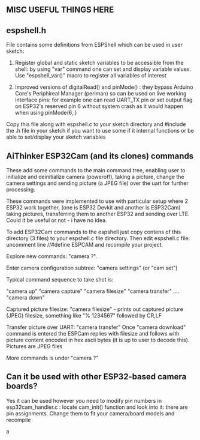 MISC USEFUL THINGS HERE
-----------------------




espshell.h
----------

File contains some definitions from ESPShell which can be used in user sketch:

1. Register global and static sketch variables to be accessible from 
   the shell: by using "var" command one can set and display variable values.
   Use "espshell_var()" macro to register all variables of interest


2. Improved versions of digitalRead() and pinMode() : they bypass Arduino Core's
   Periphireal Manager (periman) so can be used on live working interface pins:
   for example one can read UART_TX pin or set output flag on ESP32's reserved
   pin 6 without system crash as it would happen when using pinMode(6,.)

Copy this file along with espshell.c to your sketch directory and #include the
.h file in your sketch if you want to use some if it internal functions or be able
to set/display your sketch variables 
   


AiThinker ESP32Cam (and its clones) commands
--------------------------------------------

These add some commands to the main command tree, enabling user to initialize and
deinitialize camera (poweroff), taking a picture, change the camera settings and
sending picture (a JPEG file) over the uart for further processing.

These commands were implemented to use with particular setup where 2 ESP32 work together,
(one is ESP32 Devkit and another is ESP32Cam) taking pictures, transferring them to
another ESP32 and sending over LTE. Could it be useful or not - i have no idea.


To add ESP32Cam commands to the espshell just copy contens of this directory (3 files) to your
espshell.c file directory. Then edit espshell.c file: uncomment line //#define ESPCAM and recompile
your project.

Explore new commands: "camera ?". 

Enter camera configuration subtree: "camera settings" (or "cam set")

Typical command sequence to take shot is:

"camera up"
"camera capture"
"camera filesize"
"camera transfer"
....
"camera down"


Captured picture filesize:
"camera filesize" - prints out captured picture (JPEG) filesize, something like "% 1234567" followed by CR,LF

Transfer picture over UART:
"camera transfer"
Once "camera download" command is entered the ESPCam replies with filesize and follows with
picture content encoded in hex ascii bytes (it is up to user to decode this). Pictures are JPEG
files

More commands is under "camera ?"

Can it be used with other ESP32-based camera boards?
----------------------------------------------------

Yes it can be used however you need to modify pin numbers in esp32cam_handler.c : locate cam_init() function
and look into it: there are pin assignments. Change them to fit your camera/board models and recompile

a
